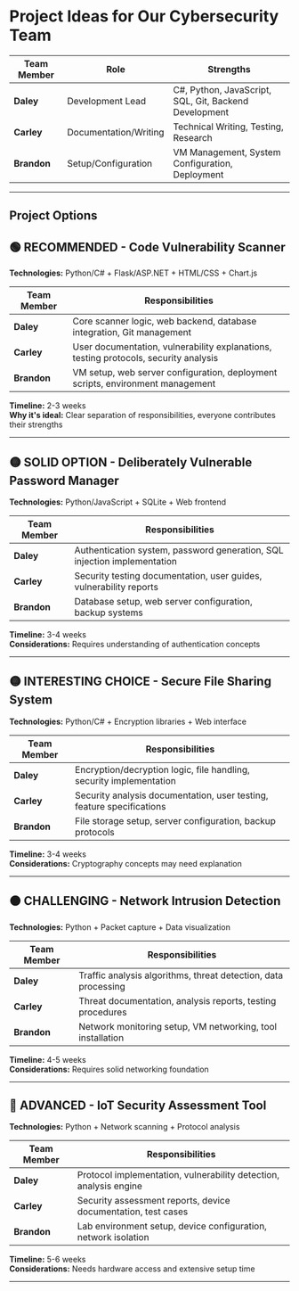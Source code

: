 # Project Ideas for Our Cybersecurity Team

| Team Member | Role | Strengths |
|-------------|------|-----------|
| **Daley** | Development Lead | C#, Python, JavaScript, SQL, Git, Backend Development |
| **Carley** | Documentation/Writing | Technical Writing, Testing, Research |
| **Brandon** | Setup/Configuration | VM Management, System Configuration, Deployment |

---

## Project Options

## 🟢 **RECOMMENDED - Code Vulnerability Scanner**
**Technologies:** Python/C# + Flask/ASP.NET + HTML/CSS + Chart.js  

| Team Member | Responsibilities |
|-------------|------------------|
| **Daley** | Core scanner logic, web backend, database integration, Git management |
| **Carley** | User documentation, vulnerability explanations, testing protocols, security analysis |
| **Brandon** | VM setup, web server configuration, deployment scripts, environment management |

**Timeline:** 2-3 weeks  
**Why it's ideal:** Clear separation of responsibilities, everyone contributes their strengths

---

## 🟡 **SOLID OPTION - Deliberately Vulnerable Password Manager**
**Technologies:** Python/JavaScript + SQLite + Web frontend  

| Team Member | Responsibilities |
|-------------|------------------|
| **Daley** | Authentication system, password generation, SQL injection implementation |
| **Carley** | Security testing documentation, user guides, vulnerability reports |
| **Brandon** | Database setup, web server configuration, backup systems |

**Timeline:** 3-4 weeks  
**Considerations:** Requires understanding of authentication concepts

---

## 🟡 **INTERESTING CHOICE - Secure File Sharing System**
**Technologies:** Python/C# + Encryption libraries + Web interface  

| Team Member | Responsibilities |
|-------------|------------------|
| **Daley** | Encryption/decryption logic, file handling, security implementation |
| **Carley** | Security analysis documentation, user testing, feature specifications |
| **Brandon** | File storage setup, server configuration, backup protocols |

**Timeline:** 3-4 weeks  
**Considerations:** Cryptography concepts may need explanation

---

## 🟠 **CHALLENGING - Network Intrusion Detection**
**Technologies:** Python + Packet capture + Data visualization  

| Team Member | Responsibilities |
|-------------|------------------|
| **Daley** | Traffic analysis algorithms, threat detection, data processing |
| **Carley** | Threat documentation, analysis reports, testing procedures |
| **Brandon** | Network monitoring setup, VM networking, tool installation |

**Timeline:** 4-5 weeks  
**Considerations:** Requires solid networking foundation

---

## 🔴 **ADVANCED - IoT Security Assessment Tool**
**Technologies:** Python + Network scanning + Protocol analysis  

| Team Member | Responsibilities |
|-------------|------------------|
| **Daley** | Protocol implementation, vulnerability detection, analysis engine |
| **Carley** | Security assessment reports, device documentation, test cases |
| **Brandon** | Lab environment setup, device configuration, network isolation |

**Timeline:** 5-6 weeks  
**Considerations:** Needs hardware access and extensive setup time

---

